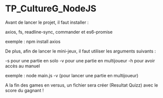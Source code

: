 # TP_CultureG_NodeJS

Avant de lancer le projet, il faut installer :

axios, fs, readline-sync, commander et es6-promise

exemple : npm install axios

De plus, afin de lancer le mini-jeux, il faut utiliser les arguments suivants :

-s pour une partie en solo
-v pour une partie en multijoueur
-h pour avoir accès au manuel

exemple : node main.js -v (pour lancer une partie en multijoueur)

A la fin des games en versus, un fichier sera créer (Resultat Quizz) avec le
score du gagnant !
